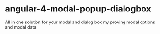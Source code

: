 # angular-4-modal-popup-dialogbox
All in one solution for your modal and dialog box my proving modal options and modal data
